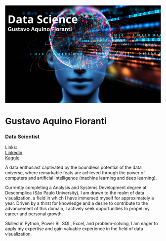 <p align="center">
<img src="logo.png">
</p>


<h1>Gustavo Aquino Fioranti</h1>
<h3>Data Scientist</h3>
  
Links: 
<br>
[Linkedin](https://www.linkedin.com/in/gustavoaquinofioranti)
<br>
[Kaggle](https://www.kaggle.com/gustavofioranti)

A data enthusiast captivated by the boundless potential of the data universe, where remarkable feats are achieved through the power of computers and artificial intelligence (machine learning and deep learning).

Currently completing a Analysis and Systems Development degree at Descomplica (São Paulo University), I am drawn to the realm of data visualization, a field in which I have immersed myself for approximately a year. Driven by a thirst for knowledge and a desire to contribute to the advancement of this domain, I actively seek opportunities to propel my career and personal growth.

Skilled in Python, Power BI, SQL, Excel, and problem-solving, I am eager to apply my expertise and gain valuable experience in the field of data visualization.
